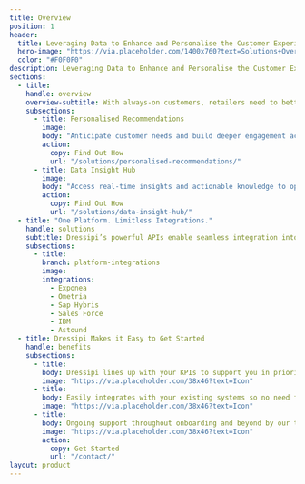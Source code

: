 ```yaml
---
title: Overview
position: 1
header:
  title: Leveraging Data to Enhance and Personalise the Customer Experience
  hero-image: "https://via.placeholder.com/1400x760?text=Solutions+Overview+page+banner"
  color: "#F0F0F0"
description: Leveraging Data to Enhance and Personalise the Customer Experience
sections:
  - title:
    handle: overview
    overview-subtitle: With always-on customers, retailers need to better understand their preferences, anticipate demand faster and personalise all touch points to stay ahead. The ability to ingest, cleanse, and augment huge quantities of data from multiple sources is at the very heart of the Dressipi Revenue Optimisation Platform.
    subsections:
      - title: Personalised Recommendations
        image:
        body: "Anticipate customer needs and build deeper engagement across every touchpoint: online, instore, in app and email."
        action:
          copy: Find Out How
          url: "/solutions/personalised-recommendations/"
      - title: Data Insight Hub
        image:
        body: "Access real-time insights and actionable knowledge to optimise value at each step of the merchandising and buying process."
        action:
          copy: Find Out How
          url: "/solutions/data-insight-hub/"
  - title: "One Platform. Limitless Integrations."
    handle: solutions
    subtitle: Dressipi’s powerful APIs enable seamless integration into existing enterprise platforms so you can quickly drive profitable growth across the entire value chain
    subsections:
      - title:
        branch: platform-integrations
        image:
        integrations:
          - Exponea
          - Ometria
          - Sap Hybris
          - Sales Force
          - IBM
          - Astound
  - title: Dressipi Makes it Easy to Get Started
    handle: benefits
    subsections:
      - title:
        body: Dressipi lines up with your KPIs to support you in prioritising which solution to get started with
        image: "https://via.placeholder.com/38x46?text=Icon"
      - title:
        body: Easily integrates with your existing systems so no need for heavy IT lifting
        image: "https://via.placeholder.com/38x46?text=Icon"
      - title:
        body: Ongoing support throughout onboarding and beyond by our team of friendly experts
        image: "https://via.placeholder.com/38x46?text=Icon"
        action:
          copy: Get Started
          url: "/contact/"
layout: product
---
```

